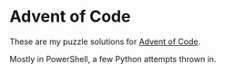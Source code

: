# Advent of Code

These are my puzzle solutions for [Advent of Code](https://adventofcode.com/).

Mostly in PowerShell, a few Python attempts thrown in.
